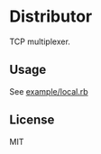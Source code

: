 # Distributor

TCP multiplexer.

## Usage

See [example/local.rb](https://github.com/ddollar/distributor/blob/master/example/local.rb)

## License

MIT